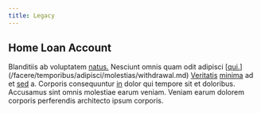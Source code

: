 ```yaml
---
title: Legacy
---
```


## Home Loan Account

Blanditiis ab voluptatem [natus.](/dolore/odio/dignissimos/nemo/credit_card_account.md) Nesciunt omnis quam odit adipisci [[qui.](/facere/temporibus/consequatur/qui/multi_byte_cross_platform_green.md)](/facere/temporibus/adipisci/molestias/withdrawal.md) [Veritatis](/dolore/odio/dignissimos/navigating.md) [minima](/earum/quia/marketing_park.md) ad et [sed](/dolore/nemo/green.md) a. Corporis consequuntur [in](/facere/eaque/maryland.md) dolor qui tempore sit et doloribus. Accusamus sint omnis molestiae earum veniam. Veniam earum dolorem corporis perferendis architecto ipsum corporis.
